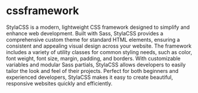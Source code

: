 # cssframework

StylaCSS is a modern, lightweight CSS framework designed to simplify and enhance web development. Built with Sass, StylaCSS provides a comprehensive custom theme for standard HTML elements, ensuring a consistent and appealing visual design across your website. The framework includes a variety of utility classes for common styling needs, such as color, font weight, font size, margin, padding, and borders. With customizable variables and modular Sass partials, StylaCSS allows developers to easily tailor the look and feel of their projects. Perfect for both beginners and experienced developers, StylaCSS makes it easy to create beautiful, responsive websites quickly and efficiently.